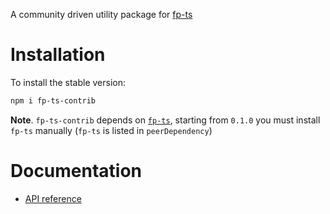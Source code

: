 A community driven utility package for [fp-ts](https://github.com/gcanti/fp-ts)

# Installation

To install the stable version:

```sh
npm i fp-ts-contrib
```

**Note**. `fp-ts-contrib` depends on [`fp-ts`](https://github.com/gcanti/fp-ts), starting from `0.1.0` you must install `fp-ts` manually (`fp-ts` is listed in `peerDependency`)

# Documentation

- [API reference](https://gcanti.github.io/fp-ts-contrib/)
